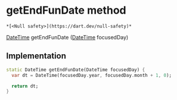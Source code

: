


# getEndFunDate method




    *[<Null safety>](https://dart.dev/null-safety)*




[DateTime](https://api.flutter.dev/flutter/dart-core/DateTime-class.html) getEndFunDate
([DateTime](https://api.flutter.dev/flutter/dart-core/DateTime-class.html) focusedDay)








## Implementation

```dart
static DateTime getEndFunDate(DateTime focusedDay) {
  var dt = DateTime(focusedDay.year, focusedDay.month + 1, 0);

  return dt;
}
```







